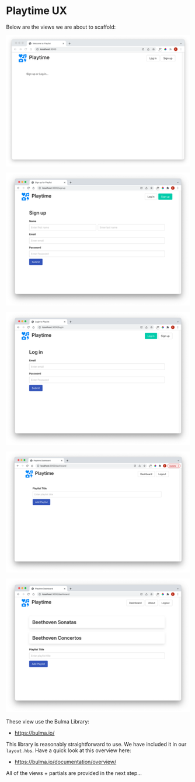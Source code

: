 # Playtime UX



Below are the views we are about to scaffold:

![](img/14.png)



![](img/15.png)



![](img/16.png)



![](img/17.png)



![](img/18.png)

These view use the Bulma Library:

- <https://bulma.io/>

This library is reasonably straightforward to use. We have included it in our `layout.hbs`. Have a quick look at this overview here:

- <https://bulma.io/documentation/overview/>

All of the views + partials are provided in the next step...

